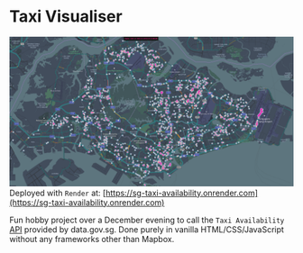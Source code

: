 # Taxi Visualiser
![demo-image](demo.png "Demo")
Deployed with `Render` at: [https://sg-taxi-availability.onrender.com](https://sg-taxi-availability.onrender.com)

Fun hobby project over a December evening to call the `Taxi Availability` [API](https://data.gov.sg/dataset/taxi-availability) provided by data.gov.sg. Done purely in vanilla HTML/CSS/JavaScript without any frameworks other than Mapbox.

